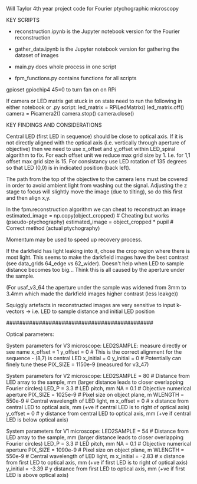 Will Taylor 4th year project code for Fourier ptychographic microscopy 

KEY SCRIPTS
* reconstruction.ipynb is the Jupyter notebook version for the Fourier reconstruction
* gather_data.ipynb is the Jupyter notebook version for gathering the dataset of images

* main.py does whole process in one script
* fpm_functions.py contains functions for all scripts

gpioset gpiochip4 45=0 to turn fan on on RPi

If camera or LED matrix get stuck in on state need to run the following in either notebook or .py script:
led_matrix = RPiLedMatrix()
led_matrix.off()
camera = Picamera2()
camera.stop()
camera.close()

KEY FINDINGS AND CONSIDERATIONS

Central LED (first LED in sequence) should be close to optical axis. If it is not directly aligned with
the optical axis (i.e. vertically through aperture of objective) then we need to use x_offset and y_offset
within LED_spiral algorithm to fix. For each offset unit we reduce max grid size by 1. I.e. for 1,1 offset max grid size is 15.
For consistancy use LED rotation of 135 degrees so that LED (0,0) is in indicated position (back left).

The path from the top of the objective to the camera lens must be covered in order to avoid ambient light from washing out the signal. 
Adjusting the z stage to focus will slightly move the image (due to tilting), so do this first and then align x,y. 

In the fpm.reconstruction algorithm we can cheat to reconstruct an image
estimated_image = np.copy(object_cropped) # Cheating but works (pseudo-ptychography)
estimated_image = object_cropped * pupil # Correct method (actual ptychography)

Momentum may be used to speed up recovery process.

If the darkfield has light leaking into it, chose the crop region where there is most light. This seems to 
make the darkfield images have the best contrast (see data_grids 64_edge vs 62_wider). Doesn't help when LED to sample distance
becomes too big... Think this is all caused by the aperture under the sample. 

(For usaf_v3_64 the aperture under the sample was widened from 3mm to 3.4mm which made the darkfield images higher contrast (less leakge))

Squiggly artefacts in reconstructed images are very sensitive to input k-vectors -> i.e. LED to sample distance and initial LED position

#############################################

Optical parameters:

System parameters for V3 microscope:
LED2SAMPLE: measure directly or see name
x_offset = 1
y_offset = 0 # This is the correct alignment for the sequence - (8,7) is central LED
x_initial = 0
y_initial = 0 # Potentially can finely tune these
PIX_SIZE = 1150e-9 (measured for v3_47)

System parameters for V2 microscope:
LED2SAMPLE = 80 # Distance from LED array to the sample, mm (larger distance leads to closer overlapping Fourier circles)
LED_P = 3.3 # LED pitch, mm
NA = 0.1 # Objective numerical aperture
PIX_SIZE = 1025e-9 # Pixel size on object plane, m
WLENGTH = 550e-9 # Central wavelength of LED light, m
x_offset = 0 # x distance from central LED to optical axis, mm (+ve if central LED is to right of optical axis)
y_offset = 0 # y distance from central LED to optical axis, mm (+ve if central LED is below optical axis)

System parameters for V1 microscope:
LED2SAMPLE = 54 # Distance from LED array to the sample, mm (larger distance leads to closer overlapping Fourier circles)
LED_P = 3.3 # LED pitch, mm
NA = 0.1 # Objective numerical aperture
PIX_SIZE = 1090e-9 # Pixel size on object plane, m
WLENGTH = 550e-9 # Central wavelength of LED light, m
x_initial = -2.83 # x distance from first LED to optical axis, mm (+ve if first LED is to right of optical axis)
y_initial = -3.39 # y distance from first LED to optical axis, mm (+ve if first LED is above optical axis)

